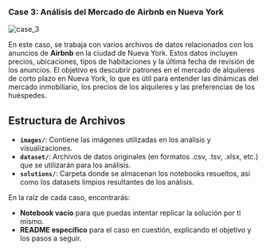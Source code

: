 ### **Case 3: Análisis del Mercado de Airbnb en Nueva York**
![case_3](https://github.com/user-attachments/assets/0e759907-78ef-46c8-86ac-26a89b653bb4)

En este caso, se trabaja con varios archivos de datos relacionados con los anuncios de **Airbnb** en la ciudad de Nueva York. Estos datos incluyen precios, ubicaciones, tipos de habitaciones y la última fecha de revisión de los anuncios. El objetivo es descubrir patrones en el mercado de alquileres de corto plazo en Nueva York, lo que es útil para entender las dinámicas del mercado inmobiliario, los precios de los alquileres y las preferencias de los huéspedes.

## Estructura de Archivos

- **`images/`**: Contiene las imágenes utilizadas en los análisis y visualizaciones.
- **`dataset/`**: Archivos de datos originales (en formatos .csv, .tsv, .xlsx, etc.) que se utilizarán para los análisis.
- **`solutions/`**: Carpeta donde se almacenan los notebooks resueltos, así como los datasets limpios resultantes de los análisis.

En la raíz de cada caso, encontrarás:
- **Notebook vacío** para que puedas intentar replicar la solución por ti mismo.
- **README específico** para el caso en cuestión, explicando el objetivo y los pasos a seguir.

